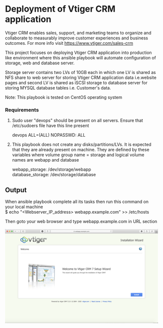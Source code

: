 # Deployment of Vtiger CRM application

Vtiger CRM enables sales, support, and marketing teams to organize and collaborate to measurably improve customer experiences and business outcomes. For more info visit https://www.vtiger.com/sales-crm

This project focuses on deploying Vtiger CRM application into production like environment where this ansible playbook will automate configuration of storage, web and database server.

Storage server contains two LVs of 10GB each in which one LV is shared as NFS share to web server for storing Vtiger CRM application data i.e.website pages and second LV is shared as iSCSI storage to database server for storing MYSQL database tables i.e. Customer's data.


Note: This playbook is tested on CentOS operating system

### Requirements

1. Sudo user "devops" should be present on all servers. Ensure that /etc/sudoers file have this line present
   
   devops ALL=(ALL) NOPASSWD: ALL
   
2. This playbook does not create any disks/partitions/LVs. It is expected that they are already present on machine. They are defined by these variables where volume group name = storage and logical volume names are webapp and database 

    webapp_storage: /dev/storage/webapp <br/>
    database_storage: /dev/storage/database
    
## Output

When ansible playbook complete all its tasks then run this command on your local machine<br/>
$ echo "<Webserver_IP_address>  webapp.example.com" >> /etc/hosts  

Then goto your web browser and type webapp.example.com in URL section <br/><br/>
![](output.png)
